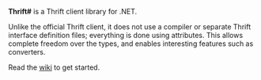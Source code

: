 **Thrift#** is a Thrift client library for .NET.

Unlike the official Thrift client, it does not use a compiler or separate Thrift interface definition files; everything is done using attributes. This allows complete freedom over the types, and enables interesting features such as converters.

Read the [wiki](https://github.com/SolalPirelli/ThriftSharp/wiki) to get started.
